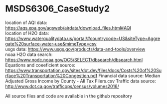 # MSDS6306_CaseStudy2
location of AQI data:  https://aqs.epa.gov/aqsweb/airdata/download_files.html#AQI </br>
location of H2O data:  https://www.waterqualitydata.us/portal/#countrycode=US&siteType=Aggregate%20surface-water-use&mimeType=csv </br>
usgs data: https://www.usgs.gov/products/data-and-tools/overview </br>
noaa H2O data search:  https://www.nodc.noaa.gov/OC5/SELECT/dbsearch/dbsearch.html
Equations and coeeficient source: https://www.transportation.gov/sites/dot.dev/files/docs/Costs%20of%20Surface%20Transportation%20Congestion.pdf
Financial data source: Median Adjusted Gross Income by County - All Tax Filers.csv
Traffic data source: http://www.dot.ca.gov/trafficops/census/volumes2016/

All source files and code are available in the github repository
